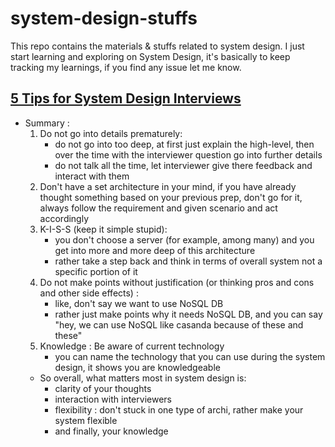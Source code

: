 # system-design-stuffs

This repo contains the materials & stuffs related to system design. I just start learning and exploring on System Design, it's basically to keep tracking my learnings, if you find any issue let me know.

## [5 Tips for System Design Interviews](https://www.youtube.com/watch?v=CtmBGH8MkX4)
- Summary :
    1. Do not go into details prematurely:
        - do not go into too deep, at first just explain the high-level, then over the time with the interviewer question go into further details
        - do not talk all the time, let interviewer give there feedback and interact with them
    2. Don't have a set architecture in your mind, if you have already thought something based on your previous prep, don't go for it, always follow the requirement and given scenario and act accordingly
    3. K-I-S-S (keep it simple stupid):
        - you don't choose a server (for example, among many) and you get into more and more deep of this architecture
        - rather take a step back and think in terms of overall system not a specific portion of it
    4. Do not make points without justification (or thinking pros and cons and other side effects) :
        - like, don't say we want to use NoSQL DB
        - rather just make points why it needs NoSQL DB, and you can say "hey, we can use NoSQL like casanda because of these and these"
    5. Knowledge : Be aware of current technology
        - you can name the technology that you can use during the system design, it shows you are knowledgeable
    * So overall, what matters most in system design is:
        - clarity of your thoughts
        - interaction with interviewers
        - flexibility : don't stuck in one type of archi, rather make your system flexible
        - and finally, your knowledge
    